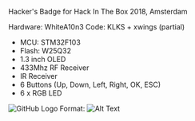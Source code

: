 Hacker's Badge for Hack In The Box 2018, Amsterdam


Hardware: WhiteA10n3
Code: KLKS + xwings (partial)

*  MCU: STM32F103
* Flash: W25Q32
* 1.3 inch OLED
* 433Mhz RF Receiver
* IR Receiver
* 6 Buttons (Up, Down, Left, Right, OK, ESC)
* 6 x RGB LED


![GitHub Logo](hitb2018ams/pic/IMG_20180410_163738.jpg)
Format: ![Alt Text](url)

